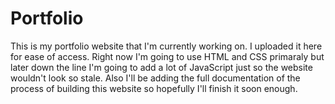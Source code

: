 # Portfolio

This is my portfolio website that I'm currently working on. I uploaded it here for ease of access. Right now I'm going to use HTML and CSS primaraly but later down the line I'm going
to add a lot of JavaScript just so the website wouldn't look so stale. Also I'll be adding the full documentation of the process of building this website so hopefully I'll finish it soon enough. 
